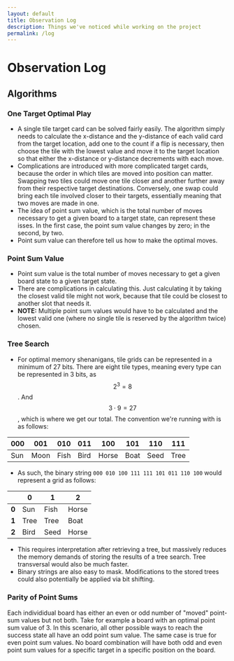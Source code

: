 ```yaml
---
layout: default
title: Observation Log
description: Things we've noticed while working on the project
permalink: /log
---
```


# Observation Log

## Algorithms

### One Target Optimal Play

- A single tile target card can be solved fairly easily. The algorithm simply needs to calculate the x-distance
and the y-distance of each valid card from the target location, add one to the count if a flip is necessary, then
choose the tile with the lowest value and move it to the target location so that either the x-distance or y-distance
decrements with each move.
- Complications are introduced with more complicated target cards, because the order in which tiles are moved into
position can matter. Swapping two tiles could move one tile closer and another further away from their respective
target destinations. Conversely, one swap could bring each tile involved closer to their targets, essentially meaning
that two moves are made in one.
- The idea of point sum value, which is the total number of moves necessary to get a given board to a target state,
can represent these isses. In the first case, the point sum value changes by zero; in the second, by two.
- Point sum value can therefore tell us how to make the optimal moves.

### Point Sum Value

- Point sum value is the total number of moves necessary to get a given board state to a given target state.
- There are complications in calculating this. Just calculating it by taking the closest valid tile might not work,
because that tile could be closest to another slot that needs it.
- **NOTE:** Multiple point sum values would have to be calculated and the lowest valid one (where no single tile is reserved by the algorithm twice) chosen.

### Tree Search

- For optimal memory shenanigans, tile grids can be represented in a minimum of 27 bits. There are eight tile types, meaning every type can be represented in
3 bits, as $$2^3 = 8$$. And $$3 \cdot 9 = 27$$, which is where we get our total. The convention we're running with is as follows:

| 000 | 001  | 010  | 011  | 100   | 101  | 110  | 111  |
|-----|------|------|------|-------|------|------|------|
| Sun | Moon | Fish | Bird | Horse | Boat | Seed | Tree |


- As such, the binary string `000 010 100 111 111 101 011 110 100` would represent a grid as follows:

|       | 0    | 1    |  2    |
|-------|------|------|-------|
| **0** | Sun  | Fish | Horse |
| **1** | Tree | Tree | Boat  |
| **2** | Bird | Seed | Horse |

- This requires interpretation after retrieving a tree, but massively reduces the memory demands of storing the results of a tree search. Tree transversal would also be 
much faster.
- Binary strings are also easy to mask. Modifications to the stored trees could also potentially be applied via bit shifting.  

### Parity of Point Sums

Each individidual board has either an even or odd number of "moved" point-sum values but not both. Take for example a board with an optimal point sum value of 3.
In this scenario, all other possible ways to reach the success state all have an odd point sum value. The same case is true for even point sum values. No board
combination will have both odd and even point sum values for a specific target in a specific position on the board.

  
    
